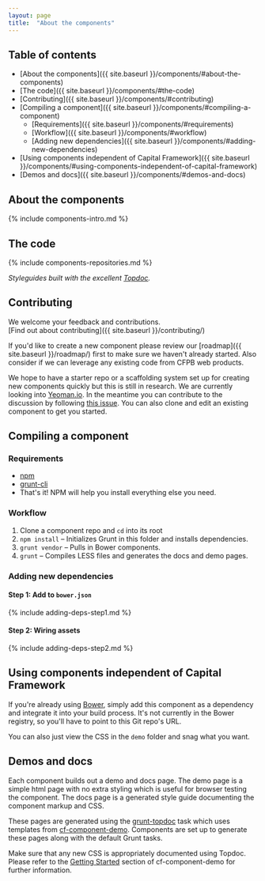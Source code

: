 ```yaml
---
layout: page
title:  "About the components"
---
```



## Table of contents

- [About the components]({{ site.baseurl }}/components/#about-the-components)
- [The code]({{ site.baseurl }}/components/#the-code)
- [Contributing]({{ site.baseurl }}/components/#contributing)
- [Compiling a component]({{ site.baseurl }}/components/#compiling-a-component)
  - [Requirements]({{ site.baseurl }}/components/#requirements)
  - [Workflow]({{ site.baseurl }}/components/#workflow)
  - [Adding new dependencies]({{ site.baseurl }}/components/#adding-new-dependencies)
- [Using components independent of Capital Framework]({{ site.baseurl }}/components/#using-components-independent-of-capital-framework)
- [Demos and docs]({{ site.baseurl }}/components/#demos-and-docs)


## About the components

{% include components-intro.md %}


## The code

{% include components-repositories.md %}

_Styleguides built with the excellent [Topdoc](https://github.com/topcoat/topdoc/)._


## Contributing

We welcome your feedback and contributions.  
[Find out about contributing]({{ site.baseurl }}/contributing/)

If you'd like to create a new component please review our [roadmap]({{ site.baseurl }}/roadmap/)
first to make sure we haven't already started.
Also consider if we can leverage any existing code from CFPB web products.

We hope to have a starter repo or a scaffolding system set up for creating
new components quickly but this is still in research.
We are currently looking into [Yeoman.io](http://yeoman.io/).
In the meantime you can contribute to the discussion by following
[this issue](https://github.com/cfpb/capital-framework/issues/49).
You can also clone and edit an existing component to get you started.


## Compiling a component

### Requirements

- [npm](https://npmjs.org/)
- [grunt-cli](http://gruntjs.com/getting-started)
- That's it! NPM will help you install everything else you need.

### Workflow

1. Clone a component repo and `cd` into its root
2. `npm install` – Initializes Grunt in this folder and installs dependencies.
3. `grunt vendor` – Pulls in Bower components.
4. `grunt` – Compiles LESS files and generates the docs and demo pages.

### Adding new dependencies

#### Step 1: Add to `bower.json`

{% include adding-deps-step1.md %}

#### Step 2: Wiring assets

{% include adding-deps-step2.md %}


## Using components independent of Capital Framework

If you're already using [Bower](http://bower.io/), simply add this component as a dependency
and integrate it into your build process.
It's not currently in the Bower registry, so you'll have to point to this Git repo's URL.

You can also just view the CSS in the `demo` folder and snag what you want.


## Demos and docs

Each component builds out a demo and docs page.
The demo page is a simple html page with no extra styling which is useful for
browser testing the component.
The docs page is a generated style guide documenting the component markup and CSS.

These pages are generated using the [grunt-topdoc](https://github.com/topcoat/grunt-topdoc)
task which uses templates from [cf-component-demo](https://github.com/cfpb/cf-component-demo).
Components are set up to generate these pages along with the default Grunt tasks.

Make sure that any new CSS is appropriately documented using Topdoc.
Please refer to the [Getting Started](https://github.com/cfpb/cf-component-demo/blob/master/README.md#getting-started)
section of cf-component-demo for further information.